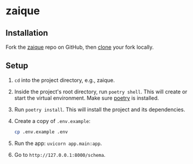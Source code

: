 # zaique

## Installation

Fork the [zaique](https://github.com/certinize/zaique) repo on GitHub, then [clone](https://docs.github.com/en/repositories/creating-and-managing-repositories/cloning-a-repository#cloning-a-repository) your fork locally.

## Setup

1. `cd` into the project directory, e.g., zaique.

2. Inside the project's root directory, run `poetry shell`. This will create or start the virtual environment. Make sure [poetry](https://python-poetry.org/docs/master/#installing-with-the-official-installer) is installed.

3. Run `poetry install`. This will install the project and its dependencies.

4. Create a copy of `.env.example`:

    ```sh
    cp .env.example .env
    ```

5. Run the app: `uvicorn app.main:app`.

6. Go to `http://127.0.0.1:8000/schema`.
